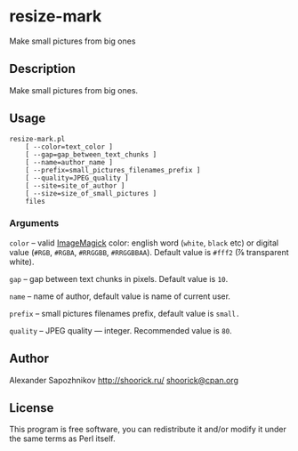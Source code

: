 resize-mark
===========

Make small pictures from big ones

Description
-----------

Make small pictures from big ones.

Usage
-----

    resize-mark.pl
        [ --color=text_color ]
        [ --gap=gap_between_text_chunks ]
        [ --name=author_name ]
        [ --prefix=small_pictures_filenames_prefix ]
        [ --quality=JPEG_quality ]
        [ --site=site_of_author ]
        [ --size=size_of_small_pictures ]
        files

### Arguments

`color` – valid [ImageMagick](https://imagemagick.org/) color: english word (`white`, `black` etc)
or digital value (`#RGB`, `#RGBA`, `#RRGGBB`, `#RRGGBBAA`).
Default value is `#fff2` (⅞ transparent white).

`gap` – gap between text chunks in pixels. Default value is `10`.

`name` – name of author, default value is name of current user.

`prefix` – small pictures filenames prefix, default value is `small.`

`quality` – JPEG quality — integer. Recommended value is `80`.

Author
------

Alexander Sapozhnikov
http://shoorick.ru/
<shoorick@cpan.org>

License
-------

This program is free software, you can redistribute it and/or modify
it under the same terms as Perl itself.
